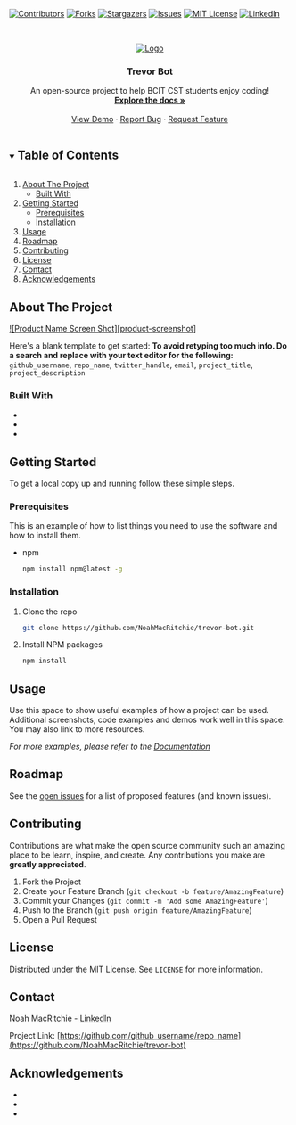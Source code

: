 <!--
*** Thanks for checking out the Best-README-Template. If you have a suggestion
*** that would make this better, please fork the repo and create a pull request
*** or simply open an issue with the tag "enhancement".
*** Thanks again! Now go create something AMAZING! :D
***
***
***
*** To avoid retyping too much info. Do a search and replace for the following:
*** github_username, repo_name, twitter_handle, email, project_title, project_description
-->



<!-- PROJECT SHIELDS -->
<!--
*** I'm using markdown "reference style" links for readability.
*** Reference links are enclosed in brackets [ ] instead of parentheses ( ).
*** See the bottom of this document for the declaration of the reference variables
*** for contributors-url, forks-url, etc. This is an optional, concise syntax you may use.
*** https://www.markdownguide.org/basic-syntax/#reference-style-links
-->
[![Contributors][contributors-shield]][contributors-url]
[![Forks][forks-shield]][forks-url]
[![Stargazers][stars-shield]][stars-url]
[![Issues][issues-shield]][issues-url]
[![MIT License][license-shield]][license-url]
[![LinkedIn][linkedin-shield]][linkedin-url]



<!-- PROJECT LOGO -->
<br />
<p align="center">
  <a href="https://github.com/NoahMacRitchie/trevor-bot">
    <img src="https://i.imgur.com/jw4zWz3.png" alt="Logo" >
  </a>

  <h3 align="center">Trevor Bot</h3>

  <p align="center">
    An open-source project to help BCIT CST students enjoy coding!
    <br />
    <a href="https://github.com/NoahMacRitchie/trevor-bot"><strong>Explore the docs »</strong></a>
    <br />
    <br />
    <a href="https://github.com/NoahMacRitchie/trevor-bot">View Demo</a>
    ·
    <a href="https://github.com/NoahMacRitchie/trevor-bot/issues">Report Bug</a>
    ·
    <a href="https://github.com/NoahMacRitchie/trevor-bot/issues">Request Feature</a>
  </p>
</p>



<!-- TABLE OF CONTENTS -->
<details open="open">
  <summary><h2 style="display: inline-block">Table of Contents</h2></summary>
  <ol>
    <li>
      <a href="#about-the-project">About The Project</a>
      <ul>
        <li><a href="#built-with">Built With</a></li>
      </ul>
    </li>
    <li>
      <a href="#getting-started">Getting Started</a>
      <ul>
        <li><a href="#prerequisites">Prerequisites</a></li>
        <li><a href="#installation">Installation</a></li>
      </ul>
    </li>
    <li><a href="#usage">Usage</a></li>
    <li><a href="#roadmap">Roadmap</a></li>
    <li><a href="#contributing">Contributing</a></li>
    <li><a href="#license">License</a></li>
    <li><a href="#contact">Contact</a></li>
    <li><a href="#acknowledgements">Acknowledgements</a></li>
  </ol>
</details>



<!-- ABOUT THE PROJECT -->
## About The Project

[![Product Name Screen Shot][product-screenshot]](https://example.com)

Here's a blank template to get started:
**To avoid retyping too much info. Do a search and replace with your text editor for the following:**
`github_username`, `repo_name`, `twitter_handle`, `email`, `project_title`, `project_description`


### Built With

* []()
* []()
* []()



<!-- GETTING STARTED -->
## Getting Started

To get a local copy up and running follow these simple steps.

### Prerequisites

This is an example of how to list things you need to use the software and how to install them.
* npm
  ```sh
  npm install npm@latest -g
  ```

### Installation

1. Clone the repo
   ```sh
   git clone https://github.com/NoahMacRitchie/trevor-bot.git
   ```
2. Install NPM packages
   ```sh
   npm install
   ```



<!-- USAGE EXAMPLES -->
## Usage

Use this space to show useful examples of how a project can be used. Additional screenshots, code examples and demos work well in this space. You may also link to more resources.

_For more examples, please refer to the [Documentation](https://example.com)_



<!-- ROADMAP -->
## Roadmap

See the [open issues](https://github.com/NoahMacRitchie/trevor-bot/issues) for a list of proposed features (and known issues).



<!-- CONTRIBUTING -->
## Contributing

Contributions are what make the open source community such an amazing place to be learn, inspire, and create. Any contributions you make are **greatly appreciated**.

1. Fork the Project
2. Create your Feature Branch (`git checkout -b feature/AmazingFeature`)
3. Commit your Changes (`git commit -m 'Add some AmazingFeature'`)
4. Push to the Branch (`git push origin feature/AmazingFeature`)
5. Open a Pull Request



<!-- LICENSE -->
## License

Distributed under the MIT License. See `LICENSE` for more information.



<!-- CONTACT -->
## Contact

Noah MacRitchie - [LinkedIn](noahmacritchie)

Project Link: [https://github.com/github_username/repo_name](https://github.com/NoahMacRitchie/trevor-bot)



<!-- ACKNOWLEDGEMENTS -->
## Acknowledgements

* []()
* []()
* []()





<!-- MARKDOWN LINKS & IMAGES -->
<!-- https://www.markdownguide.org/basic-syntax/#reference-style-links -->
[contributors-shield]: https://img.shields.io/github/contributors/NoahMacRitchie/trevor-bot.svg?style=for-the-badge
[contributors-url]: https://github.com/NoahMacRitchie/trevor-bot/graphs/contributors
[forks-shield]: https://img.shields.io/github/forks/NoahMacRitchie/trevor-bot.svg?style=for-the-badge
[forks-url]: https://github.com/NoahMacRitchie/trevor-bot/network/members
[stars-shield]: https://img.shields.io/github/stars/NoahMacRitchie/trevor-bot.svg?style=for-the-badge
[stars-url]: https://github.com/NoahMacRitchie/trevor-bot/stargazers
[issues-shield]: https://img.shields.io/github/issues/NoahMacRitchie/trevor-bot.svg?style=for-the-badge
[issues-url]: https://github.com/NoahMacRitchie/trevor-bot/issues
[license-shield]: https://img.shields.io/github/license/NoahMacRitchie/trevor-bot.svg?style=for-the-badge
[license-url]: https://github.com/NoahMacRitchie/trevor-bot/blob/master/LICENSE.txt
[linkedin-shield]: https://img.shields.io/badge/-LinkedIn-black.svg?style=for-the-badge&logo=linkedin&colorB=555
[linkedin-url]: https://linkedin.com/in/noahmacritchie